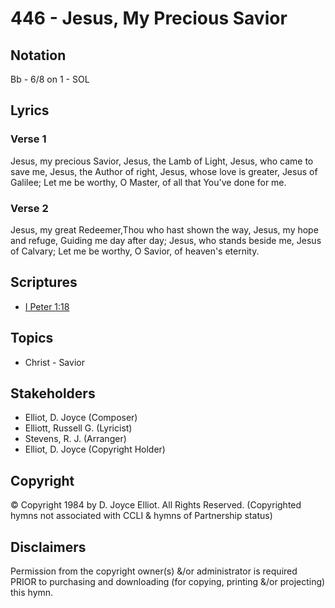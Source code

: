 # 446 - Jesus, My Precious Savior

## Notation

Bb - 6/8 on 1 - SOL

## Lyrics

### Verse 1

Jesus, my precious Savior, Jesus, the Lamb of Light, Jesus, who came to save me, Jesus, the Author of right, Jesus, whose love is greater, Jesus of Galilee; Let me be worthy, O Master, of all that You've done for me.

### Verse 2

Jesus, my great Redeemer,Thou who hast shown the way, Jesus, my hope and refuge, Guiding me day after day; Jesus, who stands beside me, Jesus of Calvary; Let me be worthy, O Savior, of heaven's eternity.


## Scriptures

- [I Peter 1:18](https://www.biblegateway.com/passage/?search=I%20Peter%201%3A18)

## Topics

- Christ - Savior

## Stakeholders

- Elliot, D. Joyce (Composer)
- Elliott, Russell G. (Lyricist)
- Stevens, R. J. (Arranger)
- Elliot, D. Joyce (Copyright Holder)

## Copyright

© Copyright 1984 by D. Joyce Elliot. All Rights Reserved.
(Copyrighted hymns not associated with CCLI & hymns of Partnership status)

## Disclaimers

Permission from the copyright owner(s) &/or administrator is required PRIOR to purchasing and downloading (for copying, printing &/or projecting) this hymn.

